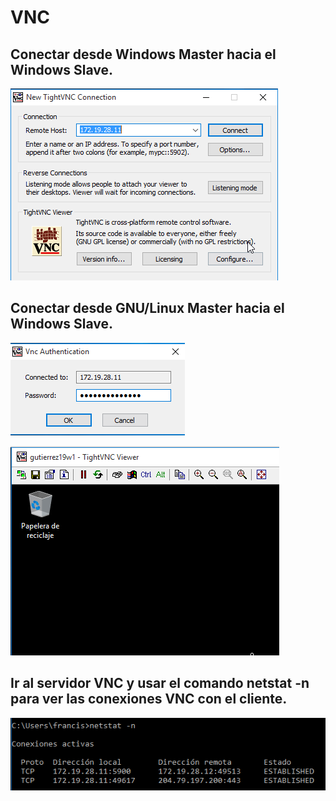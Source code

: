 
# VNC
## Conectar desde Windows Master hacia el Windows Slave.

![](Imagenes/1.png)

## Conectar desde GNU/Linux Master hacia el Windows Slave.

![](Imagenes/2.png)

![](Imagenes/3.png)


## Ir al servidor VNC y usar el comando netstat -n para ver las conexiones VNC con el cliente.

![](Imagenes/4.png)
